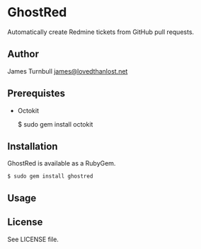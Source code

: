 GhostRed
========

Automatically create Redmine tickets from GitHub pull requests.

Author
------

James Turnbull <james@lovedthanlost.net>

Prerequistes
------------

* Octokit

    $ sudo gem install octokit

Installation
------------

GhostRed is available as a RubyGem.

    $ sudo gem install ghostred

Usage
-----


License
-------

See LICENSE file.


